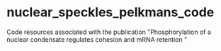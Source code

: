 # nuclear_speckles_pelkmans_code
Code resources associated with the publication "Phosphorylation of a nuclear condensate regulates cohesion and mRNA retention "
